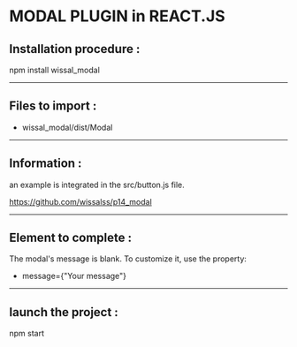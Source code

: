 # MODAL PLUGIN in REACT.JS 

## Installation procedure :
npm install wissal_modal
***
## Files to import :
* wissal_modal/dist/Modal
***
## Information :

an example is integrated in the src/button.js file.

https://github.com/wissalss/p14_modal
***
## Element to complete :
The modal's message is blank. 
To customize it, use the property:
* message={"Your message"}
***
## launch the project :
npm start